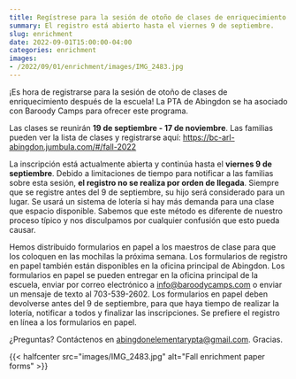 ```yaml
--- 
title: Regístrese para la sesión de otoño de clases de enriquecimiento después de la escuela
summary: El registro está abierto hasta el viernes 9 de septiembre.
slug: enrichment
date: 2022-09-01T15:00:00-04:00
categories: enrichment
images: 
- /2022/09/01/enrichment/images/IMG_2483.jpg
---
```


¡Es hora de registrarse para la sesión de otoño de clases de enriquecimiento después de la escuela! La PTA de Abingdon se ha asociado con Baroody Camps para ofrecer este programa.

Las clases se reunirán **19 de septiembre - 17 de noviembre**. Las familias pueden ver la lista de clases y registrarse aquí: https://bc-arl-abingdon.jumbula.com/#/fall-2022

La inscripción está actualmente abierta y continúa hasta el **viernes 9 de septiembre**. Debido a limitaciones de tiempo para notificar a las familias sobre esta sesión, **el registro no se realiza por orden de llegada**. Siempre que se registre antes del 9 de septiembre, su hijo será considerado para un lugar. Se usará un sistema de lotería si hay más demanda para una clase que espacio disponible. Sabemos que este método es diferente de nuestro proceso típico y nos disculpamos por cualquier confusión que esto pueda causar.

Hemos distribuido formularios en papel a los maestros de clase para que los coloquen en las mochilas la próxima semana. Los formularios de registro en papel también están disponibles en la oficina principal de Abingdon. Los formularios en papel se pueden entregar en la oficina principal de la escuela, enviar por correo electrónico a info@baroodycamps.com o enviar un mensaje de texto al 703-539-2602. Los formularios en papel deben devolverse antes del 9 de septiembre, para que haya tiempo de realizar la lotería, notificar a todos y finalizar las inscripciones. Se prefiere el registro en línea a los formularios en papel.

¿Preguntas? Contáctenos en abingdonelementarypta@gmail.com. Gracias.

{{< halfcenter src="images/IMG_2483.jpg" alt="Fall enrichment paper forms" >}}
